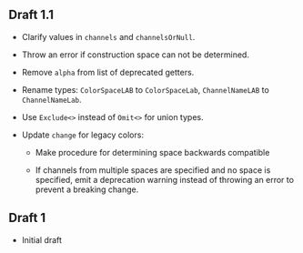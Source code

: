 ## Draft 1.1

* Clarify values in `channels` and `channelsOrNull`.

* Throw an error if construction space can not be determined.

* Remove `alpha` from list of deprecated getters.

* Rename types: `ColorSpaceLAB` to `ColorSpaceLab`, `ChannelNameLAB` to
  `ChannelNameLab`.

* Use `Exclude<>` instead of `Omit<>` for union types.

* Update `change` for legacy colors:

  * Make procedure for determining space backwards compatible
  
  * If channels from multiple spaces are specified and no space is specified,
    emit a deprecation warning instead of throwing an error to prevent a
    breaking change.

## Draft 1

* Initial draft

